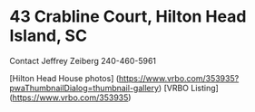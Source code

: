 # 43 Crabline Court, Hilton Head Island, SC
Contact Jeffrey Zeiberg 240-460-5961

[Hilton Head House photos] (https://www.vrbo.com/353935?pwaThumbnailDialog=thumbnail-gallery)
[VRBO Listing] (https://www.vrbo.com/353935)
